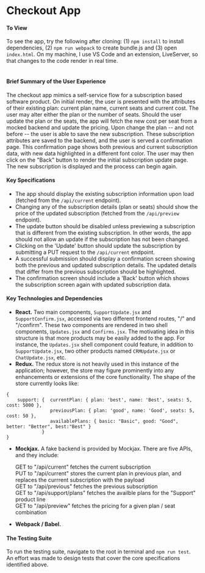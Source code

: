 # Checkout App

#### To View
To see the app, try the following after cloning: (1) `npm install` to install dependencies, (2) `npm run webpack` to create bundle.js
and (3) open `index.html`.  On my machine, I use VS Code and an extension, LiveServer, so that changes to the code render in real time.
<br></br>

#### Brief Summary of the User Experience
The checkout app mimics a self-service flow for a subscription based software product.  On initial render, the user is presented with 
the attributes of their existing plan:  current plan name, current seats and current cost.  The user may alter either the plan or
the number of seats.  Should the user update the plan or the seats, the app will fetch the new cost per seat from a mocked backend
and update the pricing.  Upon change the plan -- and not before -- the user is able to save the new subscription.  These subscription
attributes are saved to the backend, and the user is served a confirmation page.  This confirmation page shows both previous and current
subscription data, with new data highlighted in a different font color.  The user may then click on the "Back" button to render the
initial subscription update page.  The new subscription is displayed and the process can begin again.

#### Key Specifications
* The app should display the existing subscription information upon load (fetched from the
`/api/current` endpoint).
* Changing any of the subscription details (plan or seats) should show the price of the
updated subscription (fetched from the `/api/preview` endpoint).
* The update button should be disabled unless previewing a subscription that is different
from the existing subscription. In other words, the app should not allow an update if the
subscription has not been changed.
* Clicking on the 'Update' button should update the subscription by submitting a PUT
request to the `/api/current` endpoint.
* A successful submission should display a confirmation screen showing both the previous
and updated subscription details. The updated details that differ from the previous
subscription should be highlighted.
* The confirmation screen should include a 'Back' button which shows the subscription
screen again with updated subscription data.

#### Key Technologies and Dependencies
* __React.__  Two main components, `SupportUpdate.jsx` and `SupportConfirm.jsx`, accessed via two different
frontend routes, "/" and "/confirm".  These two components are rendered in two shell components, 
`Updates.jsx` and `Confirms.jsx`.  The motivating idea in this structure is that more products may be
easily added to the app.  For instance, the `Updates.jsx` shell component could feature, in addition to 
`SupportUpdate.jsx`, two other products named `CRMUpdate.jsx` or `ChatUpdate.jsx`, etc.
* __Redux.__  The redux store is not heavily used in this instance of the application; however,
the store may figure prominently into any enhancements or extensions of the core functionality.  The shape of the
store currently looks like:

```
{
    support: {  currentPlan: { plan: 'best', name: 'Best', seats: 5, cost: 5000 }, 
                previousPlan: { plan: 'good', name: 'Good', seats: 5, cost: 50 },
                availablePlans: { basic: "Basic", good: "Good", better: "Better", best:"Best" }
             }
}
```
* __Mockjax.__ A fake backend is provided by Mockjax.  There are five APIs, and they include:

    GET to "/api/current" fetches the current subscription<br>
    PUT to "/api/current" stores the current plan in previous plan, and replaces the currrent subscription with the payload<br>
    GET to "/api/previous" fetches the previous subscription<br>
    GET to "/api/support/plans" fetches the availble plans for the "Support" product line<br>
    GET to "/api/preview" fetches the pricing for a given plan / seat combination<br>
    
* __Webpack / Babel.__


#### The Testing Suite
To run the testing suite, navigate to the root in terminal and `npm run test`.  An effort was made 
to design tests that cover the core specifications identified above. 
